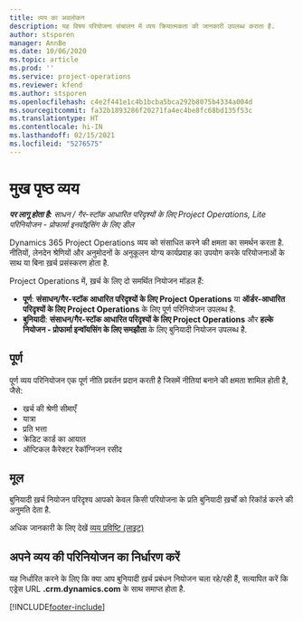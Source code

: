 ```yaml
---
title: व्यय का अवलोकन
description: यह विषय परियोजना संचालन में व्यय क्रियात्मकता की जानकारी उपलब्ध कराता है.
author: stsporen
manager: AnnBe
ms.date: 10/06/2020
ms.topic: article
ms.prod: ''
ms.service: project-operations
ms.reviewer: kfend
ms.author: stsporen
ms.openlocfilehash: c4e2f441e1c4b1bcba5bca292b8075b4334a004d
ms.sourcegitcommit: fa32b1893286f20271fa4ec4be8fc68bd135f53c
ms.translationtype: HT
ms.contentlocale: hi-IN
ms.lasthandoff: 02/15/2021
ms.locfileid: "5276575"
---
```

# <a name="expense-home-page"></a>मुख पृष्ठ व्यय

_**पर लागू होता है:** साधन / गैर-स्टॉक आधारित परिदृश्यों के लिए Project Operations, Lite परिनियोजन - प्रोफार्मा इनवॉइसिंग के लिए डील_


Dynamics 365 Project Operations व्यय को संसाधित करने की क्षमता का समर्थन करता है. नीतियों, लेनदेन श्रेणियों और अनुमोदनों के अनुकूलन योग्य कार्यप्रवाह का उपयोग करके परियोजनाओं के साथ या बिना ख़र्च प्रसंस्करण होता है.

Project Operations में, ख़र्च के लिए दो समर्थित नियोजन मॉडल हैं: 

- **पूर्ण**: **संसाधन/गैर-स्टॉक आधारित परिदृश्यों के लिए Project Operations** या **ऑर्डर-आधारित परिदृश्यों के लिए Project Operations** के लिए पूर्ण परिनियोजन उपलब्ध है.
- **बुनियादी**: **संसाधन/गैर-स्टॉक आधारित परिदृश्यों के लिए Project Operations** और **हल्के नियोजन - प्रोफार्मा इन्वॉयसिंग के लिए समझौता** के लिए बुनियादी नियोजन उपलब्ध है.

## <a name="full"></a>पूर्ण 
पूर्ण व्यय परिनियोजन एक पूर्ण नीति प्रवर्तन प्रदान करती है जिसमें नीतियां बनाने की क्षमता शामिल होती है, जैसे:

  - खर्च की श्रेणी सीमाएँ
  - यात्रा
  - प्रति भत्ता
  - क्रेडिट कार्ड का आयात
  - ऑप्टिकल कैरेक्टर रेकॉग्निजन रसीद

## <a name="basic"></a>मूल 
बुनियादी ख़र्च नियोजन परिदृश्य आपको केवल किसी परियोजना के प्रति बुनियादी ख़र्चों को रिकॉर्ड करने की अनुमति देता है. 

अधिक जानकारी के लिए देखें [व्यय प्रविष्टि (लाइट)](basic-expense.md)

## <a name="determine-your-expense-deployment"></a>अपने व्यय की परिनियोजन का निर्धारण करें
यह निर्धारित करने के लिए कि क्या आप बुनियादी ख़र्च प्रबंधन नियोजन चला रहे/रही हैं, सत्यापित करें कि एड्रेस URL **.crm.dynamics.com** के साथ समाप्त होता है. 


[!INCLUDE[footer-include](../includes/footer-banner.md)]